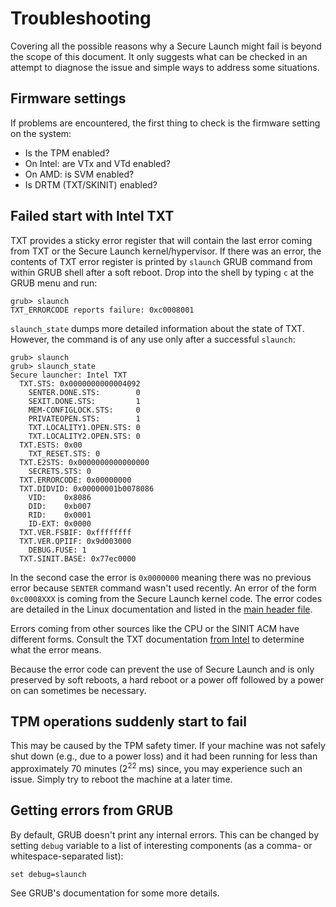 # Troubleshooting

Covering all the possible reasons why a Secure Launch might fail is beyond the
scope of this document.  It only suggests what can be checked in an attempt to
diagnose the issue and simple ways to address some situations.

## Firmware settings

If problems are encountered, the first thing to check is the firmware setting
on the system:

- Is the TPM enabled?
- On Intel: are VTx and VTd enabled?
- On AMD: is SVM enabled?
- Is DRTM (TXT/SKINIT) enabled?

## Failed start with Intel TXT

TXT provides a sticky error register that will contain the last error coming
from TXT or the Secure Launch kernel/hypervisor.  If there was an error, the
contents of TXT error register is printed by `slaunch` GRUB command from within
GRUB shell after a soft reboot.  Drop into the shell by typing `c` at the GRUB
menu and run:

```text
grub> slaunch
TXT_ERRORCODE reports failure: 0xc0008001
```

`slaunch_state` dumps more detailed information about the state of TXT.
However, the command is of any use only after a successful `slaunch`:

```text
grub> slaunch
grub> slaunch_state
Secure launcher: Intel TXT
  TXT.STS: 0x0000000000004092
    SENTER.DONE.STS:        0
    SEXIT.DONE.STS:         1
    MEM-CONFIGLOCK.STS:     0
    PRIVATEOPEN.STS:        1
    TXT.LOCALITY1.OPEN.STS: 0
    TXT.LOCALITY2.OPEN.STS: 0
  TXT.ESTS: 0x00
    TXT_RESET.STS: 0
  TXT.E2STS: 0x0000000000000000
    SECRETS.STS: 0
  TXT.ERRORCODE: 0x00000000
  TXT.DIDVID: 0x00000001b0078086
    VID:    0x8086
    DID:    0xb007
    RID:    0x0001
    ID-EXT: 0x0000
  TXT.VER.FSBIF: 0xffffffff
  TXT.VER.QPIIF: 0x9d003000
    DEBUG.FUSE: 1
  TXT.SINIT.BASE: 0x77ec0000
```

In the second case the error is `0x0000000` meaning there was no previous error
because `SENTER` command wasn't used recently.  An error of the form
`0xc0008XXX` is coming from the Secure Launch kernel code.  The error codes are
detailed in the Linux documentation and listed in the
[main header file][slaunch.h].

Errors coming from other sources like the CPU or the SINIT ACM have different
forms.  Consult the TXT documentation [from Intel][intel-txt] to determine what
the error means.

Because the error code can prevent the use of Secure Launch and is only
preserved by soft reboots, a hard reboot or a power off followed by a power on
can sometimes be necessary.

[slaunch.h]: https://github.com/TrenchBoot/linux/blob/linux-sl-master-9-12-24-v11/include/linux/slaunch.h#L108
[intel-txt]: https://software.intel.com/en-us/articles/intel-trusted-execution-technology

## TPM operations suddenly start to fail

This may be caused by the TPM safety timer.  If your machine was not safely shut
down (e.g., due to a power loss) and it had been running for less than
approximately 70 minutes (2<sup>22</sup> ms) since, you may experience such an
issue.  Simply try to reboot the machine at a later time.

## Getting errors from GRUB

By default, GRUB doesn't print any internal errors.  This can be changed by
setting `debug` variable to a list of interesting components (as a comma- or
whitespace-separated list):

```text
set debug=slaunch
```

See GRUB's documentation for some more details.
